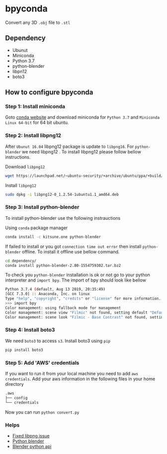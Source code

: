# bpyconda
Convert any 3D `.obj` file to `.stl`

## Dependency
- Ubunut
- Miniconda
- Python 3.7
- python-blender
- libpn12
- boto3

## How to configure bpyconda

### Step 1: Install miniconda
Goto [conda website](https://docs.conda.io/en/latest/miniconda.html#id3) and download miniconda for `Python 3.7` and `Miniconda Linux 64-bit` for 64 bit ubuntu.

### Step 2: Install libpng12
After `Ubunut 16.04` libpng12 package is update to `libpng16`. For `python-blender` we need libpng12 . To install libpng12 please follow bellow instructions.

Download `libpng12`
```bash
wget https://launchpad.net/~ubuntu-security/+archive/ubuntu/ppa/+build/15108504/+files/libpng12-0_1.2.54-1ubuntu1.1_amd64.deb
```
Install `libpng12`
```bash
sudo dpkg -i libpng12-0_1.2.54-1ubuntu1.1_amd64.deb
```

### Step 3: Install python-blender
To install python-blender use the following instrauctions

Using `conda` package manager
```bash
conda install -c kitsune.one python-blender
```
If failed to install or you got `connection time out error` then install `python-blender` offline. To install it offline use bellow command.
```bash
cd dependency/
conda install python-blender-2.80-1554759302.tar.bz2
```
To check you `python-blender` installation is ok or not go to your python interpreter and `import bpy`. The import of bpy should look like bellow

```bash
Python 3.7.4 (default, Aug 13 2019, 20:35:49) 
[GCC 7.3.0] :: Anaconda, Inc. on linux
Type "help", "copyright", "credits" or "license" for more information.
>>> import bpy
Color management: using fallback mode for management
Color management: scene view "Filmic" not found, setting default "Default".
Color management: scene look "Filmic - Base Contrast" not found, setting default "None".
```
### Step 4: Install boto3
We need `boto3` to access `s3`. Install boto3 using `pip`
```bash
pip install boto3
```
### Step 5: Add 'AWS' credentials
If you want to run it from your local machine you need to add `aws credentials`. 
Add your aws information in the following files in your home directory
```bash
.aws
├── config
└── credentials
```
Now you can run `python convert.py`

### Helps
- [Fixed libpng issue](https://www.linuxuprising.com/2018/05/fix-libpng12-0-missing-in-ubuntu-1804.html)
- [Python blender](https://anaconda.org/kitsune.one/python-blender)
- [Blender python api](https://docs.blender.org/api/current/index.html)
